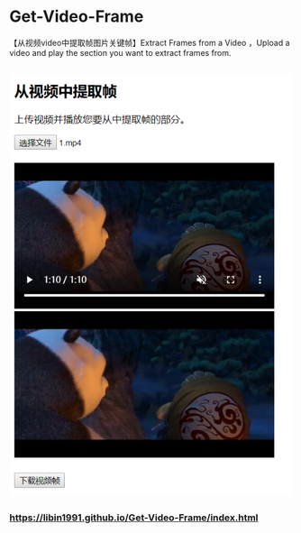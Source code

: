 # Get-Video-Frame
【从视频video中提取帧图片关键帧】Extract Frames from a Video ，Upload a video and play the section you want to extract frames from.

## ![](./1.png)

### https://libin1991.github.io/Get-Video-Frame/index.html
